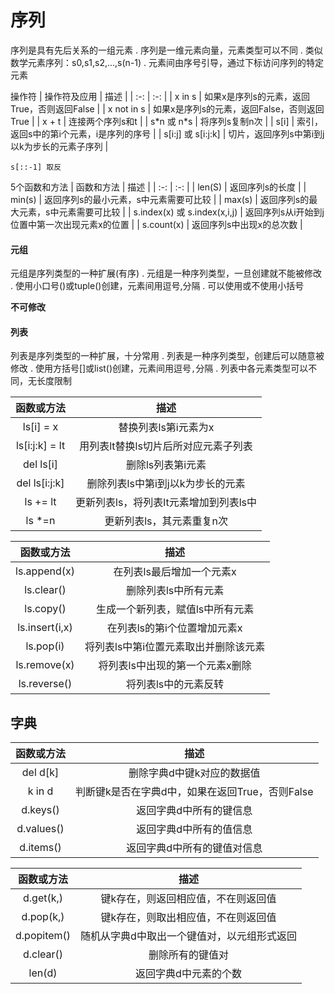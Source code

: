 # 序列
序列是具有先后关系的一组元素
. 序列是一维元素向量，元素类型可以不同
. 类似数学元素序列：s0,s1,s2,...,s(n-1)
. 元素间由序号引导，通过下标访问序列的特定元素

操作符
| 操作符及应用 | 描述 |
| :-: | :-: |
| x in s | 如果x是序列s的元素，返回True，否则返回False |
| x not in s | 如果x是序列s的元素，返回False，否则返回True |
| x + t | 连接两个序列s和t |
| s\*n 或 n\*s | 将序列s复制n次 |
| s[i] | 索引，返回s中的第i个元素，i是序列的序号 |
| s[i:j] 或 s[i:j:k] | 切片，返回序列s中第i到j以k为步长的元素子序列 |
```
s[::-1] 取反
```
5个函数和方法
| 函数和方法 | 描述 |
| :-: | :-: |
| len(S) | 返回序列s的长度 |
| min(s) | 返回序列s的最小元素，s中元素需要可比较 |
| max(s) | 返回序列s的最大元素，s中元素需要可比较 |
| s.index(x) 或 s.index(x,i,j) | 返回序列s从i开始到j位置中第一次出现元素x的位置 |
| s.count(x) | 返回序列s中出现x的总次数 |

#### 元组
元组是序列类型的一种扩展(有序)
. 元组是一种序列类型，一旦创建就不能被修改
. 使用小口号()或tuple()创建，元素间用逗号,分隔
. 可以使用或不使用小括号

**不可修改**
#### 列表
列表是序列类型的一种扩展，十分常用
. 列表是一种序列类型，创建后可以随意被修改
. 使用方括号[]或list()创建，元素间用逗号`,`分隔
. 列表中各元素类型可以不同，无长度限制

| 函数或方法 | 描述 |
| :-: | :-: |
| ls[i] = x | 替换列表ls第i元素为x |
| ls[i:j:k] = lt | 用列表lt替换ls切片后所对应元素子列表 |
| del ls[i] | 删除ls列表第i元素 |
| del ls[i:j:k] | 删除列表ls中第i到j以k为步长的元素 |
| ls += lt | 更新列表ls，将列表lt元素增加到列表ls中 |
| ls \*=n | 更新列表ls，其元素重复n次 |


| 函数或方法 | 描述 |
| :-: | :-: |
| ls.append(x) | 在列表ls最后增加一个元素x |
| ls.clear() | 删除列表ls中所有元素 |
| ls.copy() | 生成一个新列表，赋值ls中所有元素 |
| ls.insert(i,x) | 在列表ls的第i个位置增加元素x |
| ls.pop(i) | 将列表ls中第i位置元素取出并删除该元素 |
| ls.remove(x) | 将列表ls中出现的第一个元素x删除 |
| ls.reverse() | 将列表ls中的元素反转 |


## 字典
| 函数或方法 | 描述 |
| :-: | :-: |
| del d[k] | 删除字典d中键k对应的数据值 |
| k in d | 判断键k是否在字典d中，如果在返回True，否则False |
| d.keys() | 返回字典d中所有的键信息 |
| d.values() | 返回字典d中所有的值信息 |
| d.items() | 返回字典d中所有的键值对信息 |

| 函数或方法 | 描述 |
| :-: | :-: |
| d.get(k,<default>) | 键k存在，则返回相应值，不在则返回<default>值 |
| d.pop(k,<default>) | 键k存在，则取出相应值，不在则返回<default>值 |
| d.popitem() | 随机从字典d中取出一个键值对，以元组形式返回 |
| d.clear() | 删除所有的键值对 |
| len(d) | 返回字典d中元素的个数 |

